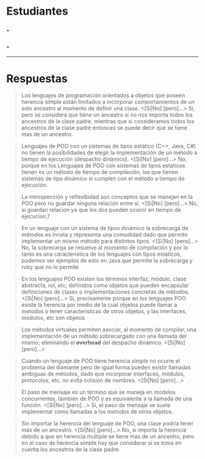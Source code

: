 # Estudiantes
### <carnet1> - <nombreEstudiante1>
### <carnet2> - <nombreEstudiante2>
[comment]: # "Si el grupo es de un solo integrante, elimine la linea anterior"
---
# Respuestas

> Los lenguajes de programación orientados a objetos que poseen herencia simple están limitados a incorporar comportamientos de un solo ancestro al momento de definir una clase.
<[Si|No] [pero]...>
Si, pero se considera que tiene un ancestro si no nos importa todos los ancestros de la clase padre, mientras que si consideramos todos los ancestros de la clase padre entonces se puede decir que se tiene mas de un ancestro. 

> Lenguajes de POO con un sistemas de tipos estático (C++, Java, C\#) no tienen la posibilidades de elegir la implementación de un método a tiempo de ejecución (despacho dinámico).
<[Si|No] [pero]...>
No, porque en los Lenguajes de POO con sistemas de tipos estaticos tienen es un método de tiempo de compilación, los que tienen sistemas de tipo dinámico si cumplen con el método a tiempo de ejecución.

> La introspección y reflexibidad son conceptos que se manejan en la POO pero no guardar ninguna relación entre sí.
<[Si|No] [pero]...>
No, si guardan relacion ya que los dos pueden ocurrir en tiempo de ejecucion,?

> En un lenguaje con un sistema de tipos dinámico la sobrecarga de métodos es innata y representa una comodidad dado que permite implementar un mismo método para distintos tipos.
<[Si|No] [pero]...>
No, la sobrecarga se resuelve al momento de compilación y por lo tanto es una caracteristica de los lenguajes con tipos estaticos, podemos ver ejemplos de esto en Java que permite la sobrecarga y ruby que no lo permite

> En los lenguajes POO existen los términos interfaz, módulo, clase abstracta, rol, etc; definidos como objetos que pueden encapsular definiciones de clases o implementaciones concretas de métodos.
<[Si|No] [pero]...>
Si, precisamente porque en los lenguajes POO existe la herencia por medio de la cual objetos puede llamar a metodos o tener caracteristicas de otros objetos, y las interfaces, modulos, etc son objetos

> Los métodos virtuales permiten asociar, al momento de compilar, una implementación de un método sobrecargado con una llamada del mismo; eliminando el **overhead** del despacho dinámico.
<[Si|No] [pero]...>

> Cuando un lenguaje de POO tiene herencia simple no ocurre el problema del diamante pero de igual forma pueden existir llamadas ambiguas de métodos, dado que incorporar interfaces, módulos, protocolos, etc, no evita colisión de nombres.
<[Si|No] [pero]...>


> El paso de mensaje es un término que se maneja en modelos concurrentes, también de POO y es equivalente a la llamada de una función.
<[Si|No] [pero]...>
Si, el paso de mensaje se suele implementar como llamadas a los metodos de otros objetos.

> Sin importar la herencia del lenguaje de POO, una clase podría tener más de un ancestro.
<[Si|No] [pero]...>
No, si importa la herencia debido a que en herencia multiple se tiene mas de un ancestro, pero en el caso de herencia simple hay que considerar si se toma en cuenta los ancestros de la clase padre. 
